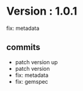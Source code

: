 # Version : 1.0.1

fix: metadata

## commits

* patch version up
* patch version
* fix: metadata
* fix: gemspec
